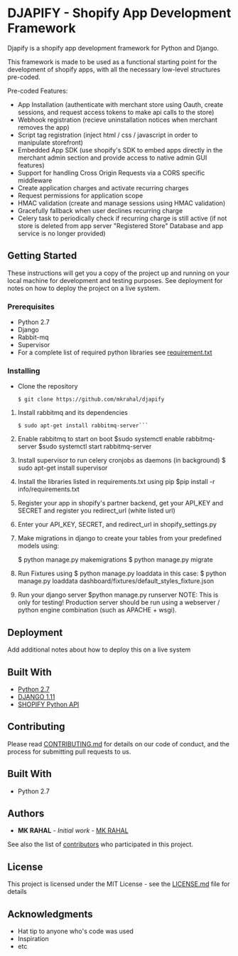 # DJAPIFY - Shopify App Development Framework

Djapify is a shopify app development framework for Python and Django.

This framework is made to be used as a functional starting point for the development of shopify apps, with all the necessary low-level structures pre-coded. 

Pre-coded Features:

-  App Installation (authenticate with merchant store using Oauth, create sessions, and request access tokens to make api calls to the store)
-  Webhook registration (recieve uninstallation notices when merchant removes the app)
-  Script tag registration (inject html / css / javascript in order to manipulate storefront) 
-  Embedded App SDK  (use shopify's SDK to embed apps directly in the merchant admin section and provide access to native admin GUI features)
-  Support for handling Cross Origin Requests via a CORS specific middleware
-  Create application charges and activate recurring charges
-  Request permissions for application scope
-  HMAC validation (create and manage sessions using HMAC validation)
-  Gracefully fallback when user declines recurring charge
-  Celery task to periodically check if recurring charge is still active (if not store is deleted from app server "Registered Store" Database and     app service is no longer provided)



## Getting Started

These instructions will get you a copy of the project up and running on your local machine for development and testing purposes. See deployment for notes on how to deploy the project on a live system.

### Prerequisites

* Python 2.7
* Django
* Rabbit-mq
* Supervisor
* For a complete list of required python libraries see [requirement.txt]()

### Installing

* Clone the repository 
	
	```$ git clone https://github.com/mkrahal/djapify```

1. Install rabbitmq and its dependencies
	```$ sudo apt-get install -y erlang
	$ sudo apt-get install rabbitmq-server```

2. Enable rabbitmq to start on boot
	$sudo systemctl enable rabbitmq-server
	$sudo systemctl start rabbitmq-server 

3. Install supervisor to run celery cronjobs as daemons (in background)
	$ sudo apt-get install supervisor

4. Install the libraries listed in requirements.txt using pip
	$pip install -r info/requirements.txt

5. Register your app in shopify's partner backend, get your API_KEY and SECRET and register you redirect_url (white listed url)

6. Enter your API_KEY, SECRET, and redirect_url in shopify_settings.py 

7. Make migrations in django to create your tables from your predefined models using:
   
	$ python manage.py makemigrations
	$ python manage.py migrate 

8. Run Fixtures using $ python manage.py loaddata <fixturename> 
    in this case: 
    $ python manage.py loaddata dashboard/fixtures/default_styles_fixture.json

9. Run your django server
	$python manage.py runserver
	NOTE: This is only for testing! Production server should be run using a webserver / python engine combination (such as APACHE + wsgi).

## Deployment

Add additional notes about how to deploy this on a live system

## Built With

* [Python 2.7](https://www.python.org/)
* [DJANGO 1.11](https://www.djangoproject.com/)
* [SHOPIFY Python API](https://github.com/Shopify/shopify_python_api)

## Contributing

Please read [CONTRIBUTING.md](https://gist.github.com/PurpleBooth/b24679402957c63ec426) for details on our code of conduct, and the process for submitting pull requests to us.


## Built With

* Python 2.7

## Authors

* **MK RAHAL** - *Initial work* - [MK RAHAL](https://github.com/mkrahal)

See also the list of [contributors](https://github.com/your/project/contributors) who participated in this project.

## License

This project is licensed under the MIT License - see the [LICENSE.md](LICENSE.md) file for details

## Acknowledgments

* Hat tip to anyone who's code was used
* Inspiration
* etc

